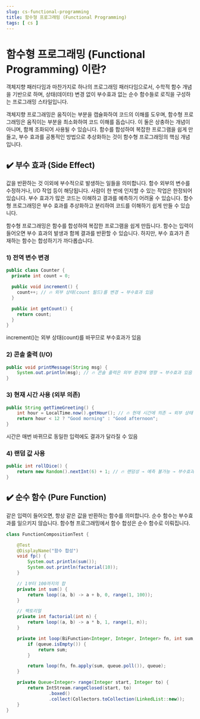 ```yaml
---
slug: cs-functional-programming
title: 함수형 프로그래밍 (Functional Programming)
tags: [ cs ]
---
```


# 함수형 프로그래밍 (Functional Programming) 이란?
객체지향 패러다임과 마찬가지로 하나의 프로그래밍 패러다임으로서,
수학적 함수 개념을 기반으로 하며, 상태(데이터) 변경 없이 부수효과 없는 순수 함수들로 로직을 구성하는 프로그래밍 스타일입니다.

객체지향 프로그래밍은 움직이는 부분을 캡슐화하여 코드의 이해를 도우며, 함수형 프로그래밍은 움직이는 부분을 최소화하여 코드 이해를 돕습니다. 이 둘은 상충하는 개념이 아니며, 함께 조화되어 사용될 수 있습니다. 함수를 합성하여 복잡한 프로그램을 쉽게 만들고, 부수 효과를 공통적인 방법으로 추상화하는 것이 함수형 프로그래밍의 핵심 개념입니다.

## ✔️ 부수 효과 (Side Effect)
값을 반환하는 것 이외에 부수적으로 발생하는 일들을 의미합니다. 함수 외부의 변수를 수정하거나, I/O 작업 등이 해당됩니다. 사람이 한 번에 인지할 수 있는 작업은 한정되어 있습니다. 부수 효과가 많은 코드는 이해하고 결과를 예측하기 어려울 수 있습니다. 함수형 프로그래밍은 부수 효과를 추상화하고 분리하여 코드를 이해하기 쉽게 만들 수 있습니다.

함수형 프로그래밍은 함수를 합성하여 복잡한 프로그램을 쉽게 만듭니다. 함수는 입력이 들어오면 부수 효과의 발생과 함께 결과를 반환할 수 있습니다. 하지만, 부수 효과가 존재하는 함수는 합성하기가 까다롭습니다.

### 1) 전역 변수 변경
```java
public class Counter {
  private int count = 0;

  public void increment() {
    count++; // 🔥 외부 상태(count 필드)를 변경 → 부수효과 있음
  }

  public int getCount() {
    return count;
  }
}
```
increment()는 외부 상태(count)를 바꾸므로 부수효과가 있음

### 2) 콘솔 출력 (I/O)
```java
public void printMessage(String msg) {
    System.out.println(msg); // 🔥 콘솔 출력은 외부 환경에 영향 → 부수효과 있음
}
```

### 3) 현재 시간 사용 (외부 의존)
```java
public String getTimeGreeting() {
    int hour = LocalTime.now().getHour(); // 🔥 현재 시간에 의존 → 외부 상태 의존
    return hour < 12 ? "Good morning" : "Good afternoon";
}
```
시간은 매번 바뀌므로 동일한 입력에도 결과가 달라질 수 있음

### 4) 랜덤 값 사용
```java
public int rollDice() {
    return new Random().nextInt(6) + 1; // 🔥 랜덤성 → 예측 불가능 → 부수효과 있음
}
```

## ✔️ 순수 함수 (Pure Function)
같은 입력이 들어오면, 항상 같은 값을 반환하는 함수를 의미합니다. 순수 함수는 부수효과를 일으키지 않습니다. 함수형 프로그래밍에서 함수 합성은 순수 함수로 이뤄집니다.

```java
class FunctionCompositionTest {

    @Test
    @DisplayName("함수 합성")
    void fp() {
        System.out.println(sum()); 
        System.out.println(factorial(10));
    }

    // 1부터 100까지의 합
    private int sum() {
        return loop((a, b) -> a + b, 0, range(1, 100));
    }

    // 팩토리얼
    private int factorial(int n) {
        return loop((a, b) -> a * b, 1, range(1, n));
    }

    private int loop(BiFunction<Integer, Integer, Integer> fn, int sum, Queue<Integer> queue) {
        if (queue.isEmpty()) {
            return sum;
        }

        return loop(fn, fn.apply(sum, queue.poll()), queue);
    }

    private Queue<Integer> range(Integer start, Integer to) {
        return IntStream.rangeClosed(start, to)
                .boxed()
                .collect(Collectors.toCollection(LinkedList::new));
    }
}
```